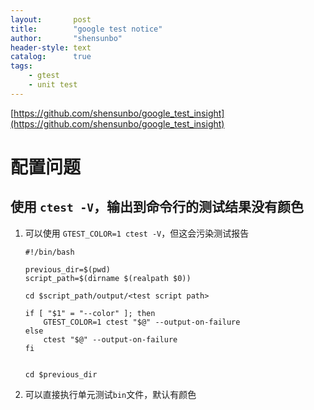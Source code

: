 ```yaml
---
layout:       post
title:        "google test notice"
author:       "shensunbo"
header-style: text
catalog:      true
tags:
    - gtest
    - unit test
---
```

[https://github.com/shensunbo/google_test_insight](https://github.com/shensunbo/google_test_insight)
# 配置问题
## 使用 `ctest -V`，输出到命令行的测试结果没有颜色 
1. 可以使用 `GTEST_COLOR=1 ctest -V`，但这会污染测试报告 
    ```
    #!/bin/bash

    previous_dir=$(pwd)
    script_path=$(dirname $(realpath $0))

    cd $script_path/output/<test script path>

    if [ "$1" = "--color" ]; then
        GTEST_COLOR=1 ctest "$@" --output-on-failure
    else
        ctest "$@" --output-on-failure
    fi


    cd $previous_dir
    ```
2. 可以直接执行单元测试`bin`文件，默认有颜色

